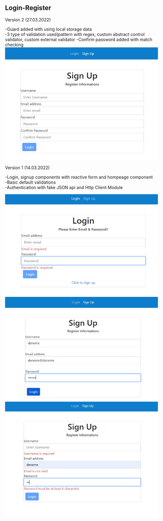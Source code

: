 <h2>Login-Register</h2>

Version 2 (27.03.2022)<br>

-Guard added with using local storage data<br>
-3 type of validation used(pattern with regex, custom abstract control validator, custom external validator
-Confirm password added with match checking<br>
![alt text](src/assets/Screenshot_5.jpg)

Version 1 (14.03.2022)<br>

-Login, signup components with reactive form and hompeage component<br>
-Basic default validations<br>
-Authentication with fake JSON api and Http Client Module<br>



![alt text](src/assets/Screenshot_1.jpg)
![alt text](src/assets/Screenshot_3.jpg)
![alt text](src/assets/Screenshot_4.jpg)
